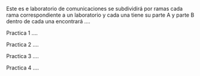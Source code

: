 Este es e laboratorio de comunicaciones 
se subdividirá por ramas 
cada rama correspondiente a un laboratorio y cada una tiene su parte A y parte B 
dentro de cada una encontrará ....

Practica 1 ....

Practica 2 ....

Practica 3 ....

Practica 4 ....
